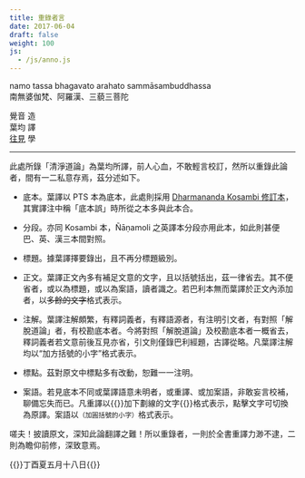 ```yaml
---
title: 重錄者言
date: 2017-06-04
draft: false
weight: 100
js:
  - /js/anno.js
---
```


<div class="text-center">
    <p>namo tassa bhagavato arahato sammāsambuddhassa<br>南無婆伽梵、阿羅漢、三藐三菩陀</p>
    <p>覺音 造<br>葉均 譯<br><a href="/">往見</a> 學</p>
</div>

---

此處所錄「清淨道論」為葉均所譯，前人心血，不敢輕言校訂，然所以重錄此論者，間有一二私意存焉，茲分述如下。

- 底本。葉譯以 PTS 本為底本，此處則採用 [Dharmananda Kosambi 修訂本](../preface-zh/)，其實譯注中稱「底本誤」時所從之本多與此本合。

- 分段。亦同 Kosambi 本，Ñāṇamoli 之英譯本分段亦用此本，如此則甚便巴、英、漢三本間對照。

- 標題。據葉譯擇要錄出，且不再分標題級別。

- 正文。葉譯正文內多有補足文意的文字，且以括號括出，茲一律省去。其不便省者，或以為標題，或以為案語，讀者識之。若巴利本無而葉譯於正文內添加者，以~~多餘的文字~~格式表示。

- 注解。葉譯注解頗繁，有釋詞義者，有釋語源者，有注明引文者，有對照「解脫道論」者，有校勘底本者。今將對照「解脫道論」及校勘底本者一概省去，釋詞義者若文意前後互見亦省，引文則僅錄巴利經題，古譯從略。凡葉譯注解均以<q>加方括號的小字</q>格式表示。

- 標點。茲對原文中標點多有改動，恕難一一注明。

- 案語。若見底本不同或葉譯語意未明者，或重譯、或加案語，非敢妄言校補，聊備忘失而已。凡重譯以{{<anno sub="葉氏原譯">}}加下劃線的文字{{</anno>}}格式表示，點擊文字可切換為原譯。案語以<small>（加圓括號的小字）</small>格式表示。

嗟夫！披讀原文，深知此論翻譯之難！所以重錄者，一則於全書重譯力渺不逮，二則為瞻仰前修，深致意焉。

{{<sign>}}丁酉夏五月十八日{{</sign>}}